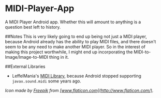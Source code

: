 # MIDI-Player-App
A MIDI Player Android app. Whether this will amount to anything is a question best left to history.

##Notes
This is very likely going to end up being not just a MIDI player, because Android already has the ability to play MIDI files, and there doesn't seem to be any need to make another MIDI player. So in the interest of making this project worthwhile, I might end up incorporating the MIDI-to-Image/Image-to-MIDI thing in it.

##External Libraries
* LeffelMania's [MIDI Library](https://github.com/LeffelMania/android-midi-lib), because Android stopped supporting ```javax.sound.midi``` some years ago.

*Icon made by [Freepik](http://www.flaticon.com/authors/freepik) from [www.flaticon.com](http://www.flaticon.com/).*

